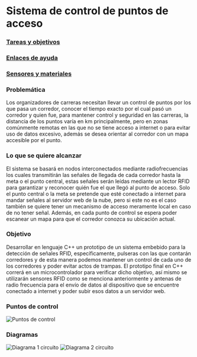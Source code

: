 # Sistema de control de puntos de acceso

### [Tareas y objetivos](/Diseños,%20Reportes,%20etc/Tareas%20y%20objetivos.md)

### [Enlaces de ayuda](/Diseños,%20Reportes,%20etc/Enlaces.md)

### [Sensores y materiales](/Diseños,%20Reportes,%20etc/Sensores%20y%20materiales.md)

### Problemática

Los organizadores de carreras necesitan llevar un control de puntos por los que pasa un corredor, conocer el tiempo exacto por el cual pasó un corredor y quien fue, para mantener control y seguridad en las carreras, la distancia de los puntos varía en km principalmente, pero en zonas comúnmente remotas en las que no se tiene acceso a internet o para evitar uso de datos excesivo, además se desea orientar al corredor con un mapa accesible por el punto.

### Lo que se quiere alcanzar

El sistema se basará en nodos interconectados mediante radiofrecuencias los cuales transmitirán las señales de llegada de cada corredor hasta la meta o el punto central, estas señales serán leídas mediante un lector RFID para garantizar y reconocer quién fue el que llegó al punto de acceso.
Solo el punto central o la meta se pretende que esté conectado a internet para mandar señales al servidor web de la nube, pero si este no es el caso también se quiere tener un mecanismo de acceso meramente local en caso de no tener señal.
Además, en cada punto de control se espera poder escanear un mapa para que el corredor conozca su ubicación actual.

### Objetivo

Desarrollar en lenguaje C++ un prototipo de un sistema embebido para la detección de señales RFID, específicamente, pulseras con las que contarán corredores y de esta manera podemos mantener un control de cada uno de los corredores y poder evitar actos de trampas. El prototipo final en C++ correrá en un microcontrolador para verificar dicho objetivo, así mismo se utilizarán sensores RFID como se menciona anteriormente y antenas de radio frecuencia para el envío de datos al dispositivo que se encuentre conectado a internet y poder subir esos datos a un servidor web.

### Puntos de control

![Puntos de control](Diseños,%20Reportes,%20etc/images/Puntos%20de%20control.png)

### Diagramas

![Diagrama 1 circuito](Diseños,%20Reportes,%20etc/images/IOT_Diagrama_1.png)
![Diagrama 2 circuito](Diseños,%20Reportes,%20etc/images/IOT_Diagrama_2.png)
